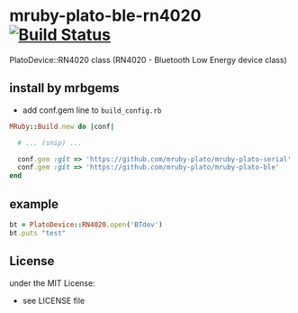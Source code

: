 # mruby-plato-ble-rn4020   [![Build Status](https://travis-ci.org/mruby-plato/mruby-plato-ble-rn4020.svg?branch=master)](https://travis-ci.org/mruby-plato/mruby-plato-ble-rn4020)
PlatoDevice::RN4020 class (RN4020 - Bluetooth Low Energy device class)
## install by mrbgems
- add conf.gem line to `build_config.rb`

```ruby
MRuby::Build.new do |conf|

  # ... (snip) ...

  conf.gem :git => 'https://github.com/mruby-plato/mruby-plato-serial'
  conf.gem :git => 'https://github.com/mruby-plato/mruby-plato-ble'
end
```

## example
```ruby
bt = PlatoDevice::RN4020.open('BTdev')
bt.puts "test"
```

## License
under the MIT License:
- see LICENSE file
